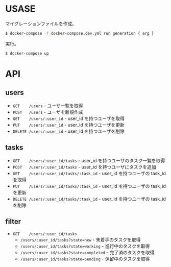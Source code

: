 # USASE
マイグレーションファイルを作成。
```bash
$ docker-compose -f docker-compose.dev.yml run generation { arg }
```

実行。
```bash
$ docker-compose up
```

# API
## users
- `GET    /users` - ユーザ一覧を取得
- `POST   /users` - ユーザを新規作成
- `GET    /users/:user_id` - user_id を持つユーザを取得
- `PUT    /users/:user_id` - user_id を持つユーザを更新
- `DELETE /users/:user_id` - user_id を持つユーザを削除

## tasks
- `GET    /users/:user_id/tasks` - user_id を持つユーザのタスク一覧を取得
- `POST   /users/:user_id/tasks` - user_id を持つユーザにタスクを追加
- `GET    /users/:user_id/tasks/:task_id` - user_id を持つユーザの task_id を取得
- `PUT    /users/:user_id/tasks/:task_id` - user_id を持つユーザの task_id を更新
- `DELETE /users/:user_id/tasks/:task_id` - user_id を持つユーザの task_id を削除

## filter
- `GET    /users/:user_id/tasks`
  - `/users/:user_id/tasks?state=new` - 未着手のタスクを取得
  - `/users/:user_id/tasks?state=working` - 進行中のタスクを取得
  - `/users/:user_id/tasks?state=completed` - 完了済のタスクを取得
  - `/users/:user_id/tasks?state=pending` - 保留中のタスクを取得
